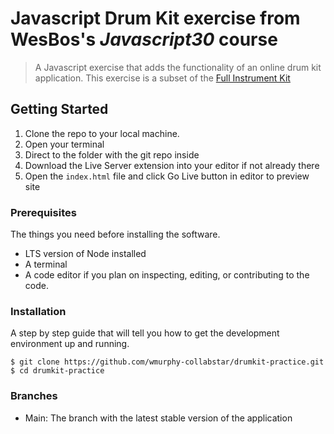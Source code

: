 # Javascript Drum Kit exercise from WesBos's *Javascript30* course

> A Javascript exercise that adds the functionality of an online drum kit application. This exercise is a subset of the [Full Instrument Kit](https://teasinstrumentkit.netlify.app/)

## Getting Started

1. Clone the repo to your local machine.
2. Open your terminal
3. Direct to the folder with the git repo inside
4. Download the Live Server extension into your editor if not already there
5. Open the `index.html` file and click Go Live button in editor to preview site

### Prerequisites

The things you need before installing the software.

* LTS version of Node installed
* A terminal
* A code editor if you plan on inspecting, editing, or contributing to the code.

### Installation

A step by step guide that will tell you how to get the development environment up and running.

```
$ git clone https://github.com/wmurphy-collabstar/drumkit-practice.git
$ cd drumkit-practice
```

### Branches

* Main: The branch with the latest stable version of the application

